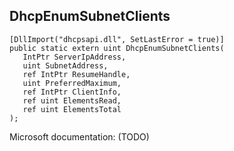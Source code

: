 ## DhcpEnumSubnetClients

```
[DllImport("dhcpsapi.dll", SetLastError = true)]
public static extern uint DhcpEnumSubnetClients(
   IntPtr ServerIpAddress,
   uint SubnetAddress,
   ref IntPtr ResumeHandle,
   uint PreferredMaximum,
   ref IntPtr ClientInfo,
   ref uint ElementsRead,
   ref uint ElementsTotal
);
```

Microsoft documentation: (TODO)
